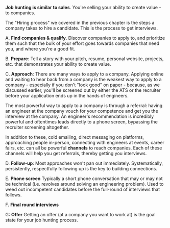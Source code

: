 **Job hunting is similar to sales**. You're selling your ability to create value - to companies.

The "Hiring process" we covered in the previous chapter is the steps a company takes to hire a candidate. This is the process to get interviews.

A. **Find companies & qualify**.
Discover companies to apply to, and prioritize them such that the bulk of your effort goes towards companies that need you, and where you're a good fit.

B. **Prepare**: 
Tell a story with your pitch, resume, personal website, projects, etc. that demonstrates your ability to create value.

C. **Approach**:
There are many ways to apply to a company. Applying online and waiting to hear back from a company is the weakest way to apply to a company - especially if you don't "look good" on paper - because, as we discussed earlier, you'll be screened out by either the ATS or the recruiter before your application ends up in the hands of engineers.

The most powerful way to apply to a company is through a referral: having an engineer at the company vouch for your competence and get you the interview at the company. An engineer's recommendation is incredibly powerful and oftentimes leads directly to a phone screen, bypassing the recruiter screening altogether.

In addition to these, cold emailing, direct messaging on platforms, approaching people in-person, connecting with engineers at events, career fairs, etc. can all be powerful **channels** to reach companies. Each of these channels will help you get referrals, thereby getting you interviews.

D. **Follow-up**: 
Most approaches won't pan out immediately. Systematically, persistently, respectfully following up is the key to building connections.

E. **Phone screen**
Typically a short phone conversation that may or may not be technical (i.e. revolves around solving an engineering problem). Used to weed out incompetent candidates before the full-round of interviews that follows.

F. **Final round interviews**

G: **Offer**
Getting an offer (at a company you want to work at) is the goal state for your job hunting process.

